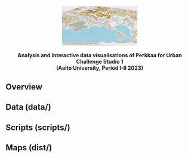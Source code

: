 <div align="center" style="margin-top: 5px; margin-bottom: 10px;">
  <img alt="building analysis - use, physical and functional attributes" src="./docs/img/building_level.gif" width="40%"></a>
  <p><b>Analysis and interactive data visualisations of Perkkaa for Urban Challenge Studio 1<br>(Aalto University, Period I-II 2023)</b></p>
</div>

## Overview 

## Data (data/)

## Scripts (scripts/)

## Maps (dist/)